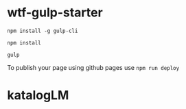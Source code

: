 # wtf-gulp-starter

`npm install -g gulp-cli`

`npm install`

`gulp`

To publish your page using github pages use `npm run deploy`
# katalogLM
